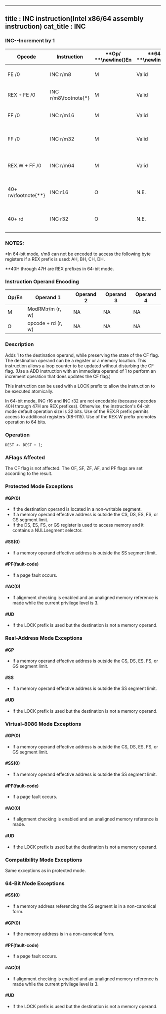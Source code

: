 ----------------------------
title : INC instruction(Intel x86/64 assembly instruction)
cat_title : INC
----------------------------
### INC--Increment by 1


|**Opcode**|**Instruction**|**Op/ **\newline{}**En**|**64-Bit **\newline{}**Mode**|**Compat/**\newline{}**Leg Mode**|**Description**|
|----------|---------------|------------------------|-----------------------------|---------------------------------|---------------|
|FE /0|INC r/m8|M|Valid|Valid|Increment r/m byte by 1.|
|REX + FE /0|INC r/m8\footnote{*}|M|Valid|N.E.|Increment r/m byte by 1.|
|FF /0|INC r/m16|M|Valid|Valid|Increment r/m word by 1.|
|FF /0|INC r/m32|M|Valid|Valid|Increment r/m doubleword by 1.|
|REX.W + FF /0|INC r/m64|M|Valid|N.E.|Increment r/m quadword by 1.|
|40+ rw\footnote{**}|INC r16|O|N.E.|Valid|Increment word register by 1.|
|40+ rd|INC r32|O|N.E.|Valid|Increment doubleword register by 1.|
### NOTES:


*In 64-bit mode, r/m8 can not be encoded to access the following byte registers if a REX prefix is used: AH, BH, CH, DH.

**40H through 47H are REX prefixes in 64-bit mode.

### Instruction Operand Encoding


|Op/En|Operand 1|Operand 2|Operand 3|Operand 4|
|-----|---------|---------|---------|---------|
|M|ModRM:r/m (r, w)|NA|NA|NA|
|O|opcode + rd (r, w)|NA|NA|NA|
### Description


Adds 1 to the destination operand, while preserving the state of the CF flag. The destination operand can be a register or a memory location. This instruction allows a loop counter to be updated without disturbing the CF flag. (Use a ADD instruction with an immediate operand of 1 to perform an increment operation that does updates the CF flag.)

This instruction can be used with a LOCK prefix to allow the instruction to be executed atomically.

In 64-bit mode, INC r16 and INC r32 are not encodable (because opcodes 40H through 47H are REX prefixes). Otherwise, the instruction's 64-bit mode default operation size is 32 bits. Use of the REX.R prefix permits access to additional registers (R8-R15). Use of the REX.W prefix promotes operation to 64 bits.


### Operation

```info-verb
DEST <- DEST + 1;
```
### AFlags Affected


The CF flag is not affected. The OF, SF, ZF, AF, and PF flags are set according to the result.


### Protected Mode Exceptions

#### #GP(0)
* If the destination operand is located in a non-writable segment.
* If a memory operand effective address is outside the CS, DS, ES, FS, or GS segment limit.
* If the DS, ES, FS, or GS register is used to access memory and it contains a NULLsegment selector.

#### #SS(0)
* If a memory operand effective address is outside the SS segment limit.

#### #PF(fault-code)
* If a page fault occurs.

#### #AC(0)
* If alignment checking is enabled and an unaligned memory reference is made while the current privilege level is 3.

#### #UD
* If the LOCK prefix is used but the destination is not a memory operand.

### Real-Address Mode Exceptions

#### #GP
* If a memory operand effective address is outside the CS, DS, ES, FS, or GS segment limit.

#### #SS
* If a memory operand effective address is outside the SS segment limit.

#### #UD
* If the LOCK prefix is used but the destination is not a memory operand.

### Virtual-8086 Mode Exceptions

#### #GP(0)
* If a memory operand effective address is outside the CS, DS, ES, FS, or GS segment limit.

#### #SS(0)
* If a memory operand effective address is outside the SS segment limit.

#### #PF(fault-code)
* If a page fault occurs.

#### #AC(0)
* If alignment checking is enabled and an unaligned memory reference is made.

#### #UD
* If the LOCK prefix is used but the destination is not a memory operand.

### Compatibility Mode Exceptions



Same exceptions as in protected mode.


### 64-Bit Mode Exceptions

#### #SS(0)
* If a memory address referencing the SS segment is in a non-canonical form.

#### #GP(0)
* If the memory address is in a non-canonical form.

#### #PF(fault-code)
* If a page fault occurs.

#### #AC(0)
* If alignment checking is enabled and an unaligned memory reference is made while the current privilege level is 3.

#### #UD
* If the LOCK prefix is used but the destination is not a memory operand.
